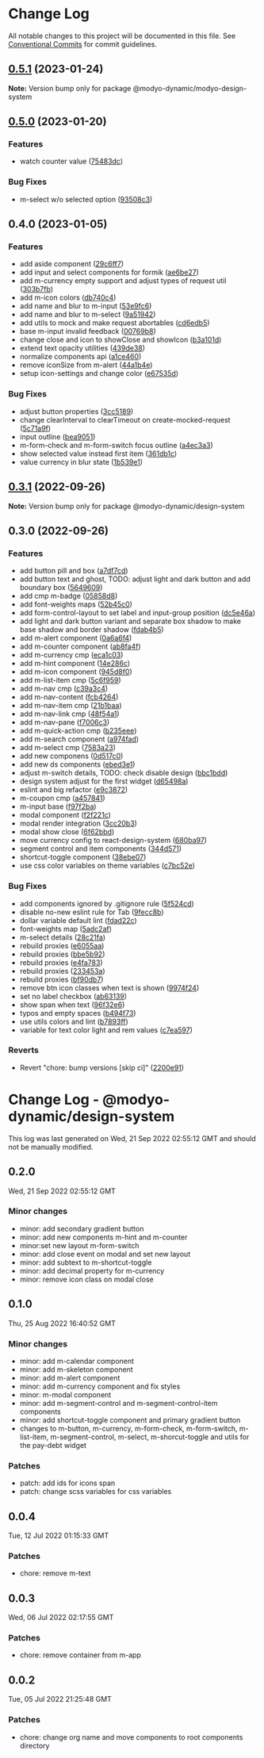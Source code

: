 # Change Log

All notable changes to this project will be documented in this file.
See [Conventional Commits](https://conventionalcommits.org) for commit guidelines.

## [0.5.1](https://github.com/modyo-dynamic/modyo-design-system/compare/@modyo-dynamic/modyo-design-system@0.5.0...@modyo-dynamic/modyo-design-system@0.5.1) (2023-01-24)

**Note:** Version bump only for package @modyo-dynamic/modyo-design-system

## [0.5.0](https://github.com/modyo-dynamic/modyo-design-system/compare/@modyo-dynamic/modyo-design-system@0.4.0...@modyo-dynamic/modyo-design-system@0.5.0) (2023-01-20)

### Features

- watch counter value ([75483dc](https://github.com/modyo-dynamic/modyo-design-system/commit/75483dcd6a7e45e6c6b16d99e02459c8063f3a87))

### Bug Fixes

- m-select w/o selected option ([93508c3](https://github.com/modyo-dynamic/modyo-design-system/commit/93508c37559629681508896b1a19ce480fa758a3))

## 0.4.0 (2023-01-05)

### Features

- add aside component ([29c6ff7](https://github.com/modyo-dynamic/modyo-design-system/commit/29c6ff750c987b02cd2f20a1582a6618168751c0))
- add input and select components for formik ([ae6be27](https://github.com/modyo-dynamic/modyo-design-system/commit/ae6be27a450313a2fded7ce769840c9c212d439f))
- add m-currency empty support and adjust types of request util ([303b7fb](https://github.com/modyo-dynamic/modyo-design-system/commit/303b7fb2c7d755ff68b3851dfd8fb66eb2d8e05b))
- add m-icon colors ([db740c4](https://github.com/modyo-dynamic/modyo-design-system/commit/db740c48c3777b0aced83745639bb3bf58448ad4))
- add name and blur to m-input ([53e9fc6](https://github.com/modyo-dynamic/modyo-design-system/commit/53e9fc6450f8128e904a48479cf343fd810185ab))
- add name and blur to m-select ([9a51942](https://github.com/modyo-dynamic/modyo-design-system/commit/9a51942c5d0472d9dfeec770d524ad3c4bb2ce26))
- add utils to mock and make request abortables ([cd6edb5](https://github.com/modyo-dynamic/modyo-design-system/commit/cd6edb5b4fb1715dff1773c3cfa6efee90199136))
- base m-input invalid feedback ([00769b8](https://github.com/modyo-dynamic/modyo-design-system/commit/00769b83e680e87ea84563169ab8e3525255418a))
- change close and icon to showClose and showIcon ([b3a101d](https://github.com/modyo-dynamic/modyo-design-system/commit/b3a101ddc2e684c7fbb508bd5a83b30f7003eea8))
- extend text opacity utilities ([439de38](https://github.com/modyo-dynamic/modyo-design-system/commit/439de387d442e0485c9f10183c146036700b5951))
- normalize components api ([a1ce460](https://github.com/modyo-dynamic/modyo-design-system/commit/a1ce4602d7fb6fbae6765cd1b9c925cbdaccc832))
- remove iconSize from m-alert ([44a1b4e](https://github.com/modyo-dynamic/modyo-design-system/commit/44a1b4ecb5b74bf589983a18b7d554358aa13bd2))
- setup icon-settings and change color ([e67535d](https://github.com/modyo-dynamic/modyo-design-system/commit/e67535de092baaf5d68ffd59334d635a950818a9))

### Bug Fixes

- adjust button properties ([3cc5189](https://github.com/modyo-dynamic/modyo-design-system/commit/3cc5189ed1a692429d71ae512d0a1521e0890850))
- change clearInterval to clearTimeout on create-mocked-request ([5c71a9f](https://github.com/modyo-dynamic/modyo-design-system/commit/5c71a9f9d29e4433281d33a7681635151fcd4647))
- input outline ([bea9051](https://github.com/modyo-dynamic/modyo-design-system/commit/bea90514b33a62a10af60ba26df32c970ea74310))
- m-form-check and m-form-switch focus outline ([a4ec3a3](https://github.com/modyo-dynamic/modyo-design-system/commit/a4ec3a37618b02b9d533e138119667a4d493c055))
- show selected value instead first item ([361db1c](https://github.com/modyo-dynamic/modyo-design-system/commit/361db1cb736920e4cbde12d6ac2b2ca0f5d0c1bb))
- value currency in blur state ([1b539e1](https://github.com/modyo-dynamic/modyo-design-system/commit/1b539e10566dc5f749676add1e36ee969af2fa47))

## [0.3.1](https://github.com/modyo-dynamic/modyo-design-system/compare/@modyo-dynamic/design-system@0.3.0...@modyo-dynamic/design-system@0.3.1) (2022-09-26)

**Note:** Version bump only for package @modyo-dynamic/design-system

## 0.3.0 (2022-09-26)

### Features

- add button pill and box ([a7df7cd](https://github.com/modyo-dynamic/modyo-design-system/commit/a7df7cdf3308a2a142cb75bb528646cca360ea40))
- add button text and ghost, TODO: adjust light and dark button and add boundary box ([5649609](https://github.com/modyo-dynamic/modyo-design-system/commit/564960986223e3135c07c1fbd212831e2571bb6b))
- add cmp m-badge ([05858d8](https://github.com/modyo-dynamic/modyo-design-system/commit/05858d869115eb4ca6214f8348da1e1970f091ce))
- add font-weights maps ([52b45c0](https://github.com/modyo-dynamic/modyo-design-system/commit/52b45c0e56b763d8b7e0744584f854350d23cc8c))
- add form-control-layout to set label and input-group position ([dc5e46a](https://github.com/modyo-dynamic/modyo-design-system/commit/dc5e46a8427981073b7b818fe0621b090dbf3326))
- add light and dark button variant and separate box shadow to make base shadow and border shadow ([fdab4b5](https://github.com/modyo-dynamic/modyo-design-system/commit/fdab4b50ac6ef5a319c3b7ca6f7519b241332a0f))
- add m-alert component ([0a6a6f4](https://github.com/modyo-dynamic/modyo-design-system/commit/0a6a6f4a81702936041468af462ef72a7a6f36bd))
- add m-counter component ([ab8fa4f](https://github.com/modyo-dynamic/modyo-design-system/commit/ab8fa4f66949f8febdad4cb51e143f5f16ad84dd))
- add m-currency cmp ([eca1c03](https://github.com/modyo-dynamic/modyo-design-system/commit/eca1c0377c5f42a9925bdce87b12844aa175675c))
- add m-hint component ([14e286c](https://github.com/modyo-dynamic/modyo-design-system/commit/14e286caad9d2fe0675072c0409468c07defd7de))
- add m-icon component ([945d8f0](https://github.com/modyo-dynamic/modyo-design-system/commit/945d8f02ee008928c4143927cfc779d5f0199f70))
- add m-list-item cmp ([5c6f959](https://github.com/modyo-dynamic/modyo-design-system/commit/5c6f959acde0ed7fef0b94b190df25b185a3800b))
- add m-nav cmp ([c39a3c4](https://github.com/modyo-dynamic/modyo-design-system/commit/c39a3c46a07c24a0440054ada5f47253ab57e1df))
- add m-nav-content ([fcb4264](https://github.com/modyo-dynamic/modyo-design-system/commit/fcb42645c1954d71123204191f18b5b5d791c5e7))
- add m-nav-item cmp ([21b1baa](https://github.com/modyo-dynamic/modyo-design-system/commit/21b1baa0148419bfe985c1019c9b45a84d3940f6))
- add m-nav-link cmp ([48f54a1](https://github.com/modyo-dynamic/modyo-design-system/commit/48f54a1d55fa5052c197f95a1b6f8b48b1b7d0f6))
- add m-nav-pane ([f7006c3](https://github.com/modyo-dynamic/modyo-design-system/commit/f7006c3948de00c9941075d8df83ac87c47fe5b0))
- add m-quick-action cmp ([b235eee](https://github.com/modyo-dynamic/modyo-design-system/commit/b235eeee70a5c238d95d22defb6a6bb60e811853))
- add m-search component ([a974fad](https://github.com/modyo-dynamic/modyo-design-system/commit/a974fade3d89199f4eae96687760340da3a008b2))
- add m-select cmp ([7583a23](https://github.com/modyo-dynamic/modyo-design-system/commit/7583a2317a88797de67011205d8c7536fd1ef9ad))
- add new componens ([0d517c0](https://github.com/modyo-dynamic/modyo-design-system/commit/0d517c06b895580c5a61300d217f007840d18419))
- add new ds components ([ebed3e1](https://github.com/modyo-dynamic/modyo-design-system/commit/ebed3e1a62cab89ac7cb30340444183115cdfe39))
- adjust m-switch details, TODO: check disable design ([bbc1bdd](https://github.com/modyo-dynamic/modyo-design-system/commit/bbc1bddff40f73a9cc6d516613ed90f808769183))
- design system adjust for the first widget ([d65498a](https://github.com/modyo-dynamic/modyo-design-system/commit/d65498a7328ba4a10d41b95b7a1074f84a6d3223))
- eslint and big refactor ([e9c3872](https://github.com/modyo-dynamic/modyo-design-system/commit/e9c38728215a177d24c63d4b014f1d0d58d6c5d2))
- m-coupon cmp ([a457841](https://github.com/modyo-dynamic/modyo-design-system/commit/a457841a3b7d865917385b99d58b7a49ff04ccc8))
- m-input base ([f97f2ba](https://github.com/modyo-dynamic/modyo-design-system/commit/f97f2baa5e644a66823a1cddbb4ad6b3d78e1256))
- modal component ([f2f221c](https://github.com/modyo-dynamic/modyo-design-system/commit/f2f221cc5b51e3baf091fedefb0947381cb04b23))
- modal render integration ([3cc20b3](https://github.com/modyo-dynamic/modyo-design-system/commit/3cc20b3afa7227d72e3a2cc41b31115b8bbf850d))
- modal show close ([6f62bbd](https://github.com/modyo-dynamic/modyo-design-system/commit/6f62bbd52a7da60a535991d42c500a03ee7ae59f))
- move currency config to react-design-system ([680ba97](https://github.com/modyo-dynamic/modyo-design-system/commit/680ba978c4ec46f135d623ec2d95ec725451b7bb))
- segment control and item components ([344d571](https://github.com/modyo-dynamic/modyo-design-system/commit/344d571479242eaff456a068880121b0cb94dfb9))
- shortcut-toggle component ([38ebe07](https://github.com/modyo-dynamic/modyo-design-system/commit/38ebe07f010293abad899758be62657b85808f72))
- use css color variables on theme variables ([c7bc52e](https://github.com/modyo-dynamic/modyo-design-system/commit/c7bc52eb89b6605d59d20310ef31c602e3bce231))

### Bug Fixes

- add components ignored by .gitignore rule ([5f524cd](https://github.com/modyo-dynamic/modyo-design-system/commit/5f524cdcca662517383ee050552213baf04fdcfa))
- disable no-new eslint rule for Tab ([9fecc8b](https://github.com/modyo-dynamic/modyo-design-system/commit/9fecc8b8b7b04d6fb2568fbc01d5a98c332a41e8))
- dollar variable default lint ([fdad22c](https://github.com/modyo-dynamic/modyo-design-system/commit/fdad22c14a18d34c7e17a2ac76c65be433251605))
- font-weights map ([5adc2af](https://github.com/modyo-dynamic/modyo-design-system/commit/5adc2af52bd41a5496985e0d821a3632587b9a5e))
- m-select details ([28c21fa](https://github.com/modyo-dynamic/modyo-design-system/commit/28c21fad5ac05f81d8c38191cb245d4efa5b7ea8))
- rebuild proxies ([e6055aa](https://github.com/modyo-dynamic/modyo-design-system/commit/e6055aa2867f1fbc3f57fd45195af83190391a53))
- rebuild proxies ([bbe5b92](https://github.com/modyo-dynamic/modyo-design-system/commit/bbe5b92f60fd6a8be6cf04e95c81b18f3de7e2a9))
- rebuild proxies ([e4fa783](https://github.com/modyo-dynamic/modyo-design-system/commit/e4fa7836e8aa2d491151753e3ec55b8ef163131b))
- rebuild proxies ([233453a](https://github.com/modyo-dynamic/modyo-design-system/commit/233453abc15cf433faef93ddad8c0b69fd71aa77))
- rebuild proxies ([bf90db7](https://github.com/modyo-dynamic/modyo-design-system/commit/bf90db775ef10483e8f415cce9ae330f93b9c0b7))
- remove btn icon classes when text is shown ([9974f24](https://github.com/modyo-dynamic/modyo-design-system/commit/9974f2446e1dd97c68bc806e035ad25cf60d2a79))
- set no label checkbox ([ab63139](https://github.com/modyo-dynamic/modyo-design-system/commit/ab631396fab56befe5b0c5245e5dcb246a962c67))
- show span when text ([96f32e6](https://github.com/modyo-dynamic/modyo-design-system/commit/96f32e610217cecb5097fbbeef69dce42bd6f93f))
- typos and empty spaces ([b494f73](https://github.com/modyo-dynamic/modyo-design-system/commit/b494f73f158022e23dec4f5df54a6ba54d374491))
- use utils colors and lint ([b7893ff](https://github.com/modyo-dynamic/modyo-design-system/commit/b7893ff907255aa3bf9ff776a7cd63105ab8aa81))
- variable for text color light and rem values ([c7ea597](https://github.com/modyo-dynamic/modyo-design-system/commit/c7ea597ce26d2f71d09d761fdfe65ca82b69a361))

### Reverts

- Revert "chore: bump versions [skip ci]" ([2200e91](https://github.com/modyo-dynamic/modyo-design-system/commit/2200e915f10d9ce8dc36df66da0c2c6afa0945d2))

# Change Log - @modyo-dynamic/design-system

This log was last generated on Wed, 21 Sep 2022 02:55:12 GMT and should not be manually modified.

## 0.2.0

Wed, 21 Sep 2022 02:55:12 GMT

### Minor changes

- minor: add secondary gradient button
- minor: add new components m-hint and m-counter
- minor:set new layout m-form-switch
- minor: add close event on modal and set new layout
- minor: add subtext to m-shortcut-toggle
- minor: add decimal property for m-currency
- minor: remove icon class on modal close

## 0.1.0

Thu, 25 Aug 2022 16:40:52 GMT

### Minor changes

- minor: add m-calendar component
- minor: add m-skeleton component
- minor: add m-alert component
- minor: add m-currency component and fix styles
- minor: m-modal component
- minor: add m-segment-control and m-segment-control-item components
- minor: add shortcut-toggle component and primary gradient button
- changes to m-button, m-currency, m-form-check, m-form-switch, m-list-item, m-segment-control, m-select, m-shorcut-toggle and utils for the pay-debt widget

### Patches

- patch: add ids for icons span
- patch: change scss variables for css variables

## 0.0.4

Tue, 12 Jul 2022 01:15:33 GMT

### Patches

- chore: remove m-text

## 0.0.3

Wed, 06 Jul 2022 02:17:55 GMT

### Patches

- chore: remove container from m-app

## 0.0.2

Tue, 05 Jul 2022 21:25:48 GMT

### Patches

- chore: change org name and move components to root components directory
